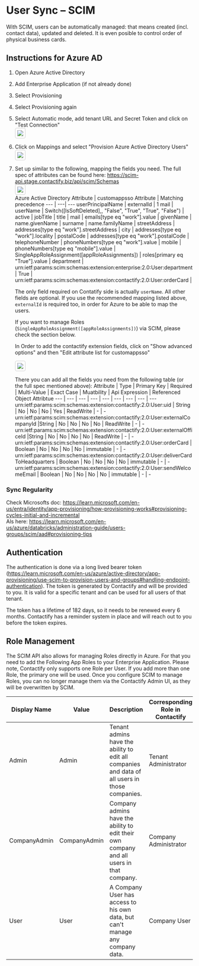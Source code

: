 # User Sync – SCIM

With SCIM, users can be automatically managed: that means created (incl. contact data), updated and deleted. It is even posible to control order of physical business cards.

## Instructions for Azure AD
1. Open Azure Active Directory
2. Add Enterprise Application (if not already done)
3. Select Provisioning
4. Select Provisioning again
5. Select Automatic mode, add tenant URL and Secret Token and click on "Test Connection"  
    <img src="assets/scim-step-5.png" style="max-width: 750px; border: 1px solid #ccc!important; padding: 5px; border-radius: 4px;" />
6. Click on Mappings and select "Provision Azure Active Directory Users"  
    <img src="assets/scim-step-6.png" style="max-width: 750px; border: 1px solid #ccc!important; padding: 5px; border-radius: 4px;" />
7. Set up similar to the following, mapping the fields you need. The full spec of attributes can be found here: https://scim-api.stage.contactify.biz/api/scim/Schemas  
    <img src="assets/scim-step-7.png" style="max-width: 750px; border: 1px solid #ccc!important; padding: 5px; border-radius: 4px;" />  
    Azure Active Directory Attribute | customappsso Attribute | Matching precedence
    --- | ---| ---
    userPrincipalName | externalId | 1
    mail | userName |
    Switch([IsSoftDeleted],, "False", "True", "True", "False") | active |
    jobTitle | title |
    mail | emails[type eq "work"].value |
    givenName | name.givenName |
    surname | name.familyName |
    streetAddress | addresses[type eq "work"].streetAddress |
    city | addresses[type eq "work"].locality |
    postalCode | addresses[type eq "work"].postalCode |
    telephoneNumber | phoneNumbers[type eq "work"].value |
    mobile | phoneNumbers[type eq "mobile"].value |
    SingleAppRoleAssignment([appRoleAssignments]) | roles[primary eq "True"].value |
    department | urn:ietf:params:scim:schemas:extension:enterprise:2.0:User:department |
    True | urn:ietf:params:scim:schemas:extension:contactify:2.0:User:orderCard |

    The only field required on Contatify side is actually `userName`. All other fields are optional. If you use the recommended mapping listed above, `externalId` is required too, in order for Azure to be able to map the users.

    If you want to manage Roles (`SingleAppRoleAssignment([appRoleAssignments])`) via SCIM, please check the section below.

    In Order to add the contactify extension fields, click on "Show advanced options" and then "Edit attribute list for customappsso"

    <img src="assets/scim-step-7-1.png" style="max-width: 750px; border: 1px solid #ccc!important; padding: 5px; border-radius: 4px;" />

    There you can add all the fields you need from the following table (or the full spec mentioned above):
    Attribute | Type | Primary Key | Required | Multi-Value | Exact Case | Muatbility | Api Expression | Referenced Object Attribtue
    --- | --- | --- | --- | --- | --- | --- | --- | ---
    urn:ietf:params:scim:schemas:extension:contactify:2.0:User:uid | String | No | No | No | Yes | ReadWrite | - | -
    urn:ietf:params:scim:schemas:extension:contactify:2.0:User:externalCompanyId |String | No | No | No | No | ReadWrite | - | -
    urn:ietf:params:scim:schemas:extension:contactify:2.0:User:externalOfficeId |String | No | No | No | No | ReadWrite | - | -
    urn:ietf:params:scim:schemas:extension:contactify:2.0:User:orderCard | Boolean | No | No | No | No | immutable | - | -
    urn:ietf:params:scim:schemas:extension:contactify:2.0:User:deliverCardToHeadquarters | Boolean | No | No | No | No | immutable | - | -
    urn:ietf:params:scim:schemas:extension:contactify:2.0:User:sendWelcomeEmail | Boolean | No | No | No | No | immutable | - | -

### Sync Regularity

Check Microsofts doc: https://learn.microsoft.com/en-us/entra/identity/app-provisioning/how-provisioning-works#provisioning-cycles-initial-and-incremental  
Als here: https://learn.microsoft.com/en-us/azure/databricks/administration-guide/users-groups/scim/aad#provisioning-tips

## Authentication

The authentication is done via a long lived bearer token (https://learn.microsoft.com/en-us/azure/active-directory/app-provisioning/use-scim-to-provision-users-and-groups#handling-endpoint-authentication). The token is generated by Contactify and will be provided to you. It is valid for a specific tenant and can be used for all users of that tenant.

The token has a lifetime of 182 days, so it needs to be renewed every 6 months. Contactify has a reminder system in place and will reach out to you before the token expires.

## Role Management

The SCIM API also allows for managing Roles directly in Azure. For that you need to add the Following App Roles to your Enterprise Application.
Please note, Contactify only supports one Role per User. If you add more than one Role, the primary one will be used.
Once you configure SCIM to manage Roles, you can no longer manage them via the Contactify Admin UI, as they will be overwritten by SCIM.

Display Name | Value | Description | Corresponding Role in Contactify
--- | --- | --- | ---
Admin | Admin | Tenant admins have the ability to edit all companies and data of all users in those companies. | Tenant Administrator
CompanyAdmin | CompanyAdmin | Company admins have the ability to edit their own company and all users in that company. | Company Administrator
User | User | A Company User has access to his own data, but can't manage any company data. | Company User